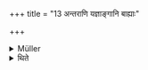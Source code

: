 +++
title = "13 अन्तराणि यज्ञाङ्गानि बाह्याः"

+++

<details><summary>Müller</summary>

Sacrificial utensils should be turned inside, the performers being outside.

#####  Commentary

The meaning is that the priest should carry such things is spoons, vessels, &c., holding them towards the altar. The sacrificer and his wife should likewise be on the inside of the priest, and the priests should take precedence sideways according to their rank.
</details>

<details><summary>थिते</summary>

अन्तराणि यज्ञाङ्गानि । बाह्याः कर्तारः १३
</details>
